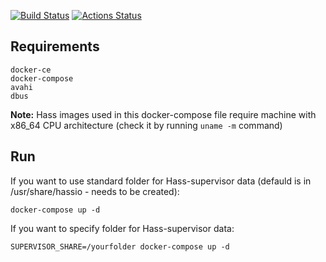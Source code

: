 [![Build Status](https://travis-ci.org/MonolithProjects/hassio_docker-compose.svg?branch=master)](https://travis-ci.org/MonolithProjects/hassio_docker-compose)
[![Actions Status](https://github.com/MonolithProjects/hassio_docker-compose/workflows/Build/badge.svg)](https://github.com/MonolithProjects/hassio_docker-compose/actions)  

## Requirements
```
docker-ce
docker-compose
avahi
dbus
```
**Note:** Hass images used in this docker-compose file require machine with x86_64 CPU architecture (check it by running `uname -m` command)


## Run
If you want to use standard folder for Hass-supervisor data (defauld is in /usr/share/hassio - needs to be created):
```
docker-compose up -d
```

If you want to specify folder for Hass-supervisor data:
```
SUPERVISOR_SHARE=/yourfolder docker-compose up -d
```
